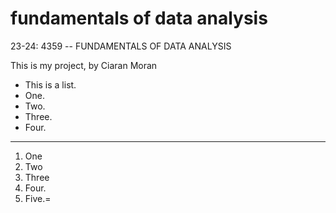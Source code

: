 # fundamentals of data analysis
23-24: 4359 -- FUNDAMENTALS OF DATA ANALYSIS

This is my project, by Ciaran Moran


 - This is a list.
 - One.
 - Two.
 - Three.
 - Four.

 ***

 1. One
 2. Two
 3. Three
 4. Four.
 5. Five.=
